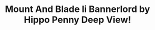 ---
title: Mount And Blade Ii Bannerlord by Hippo Penny Deep View!
layout: scoredetail
permalink: /meta-score/mount-and-blade-ii-bannerlord
header:
  teaser: /assets/images/mount-and-blade-ii-bannerlord.jpg
  video:
    id: huTIVwIQdgg
    provider: youtube
---